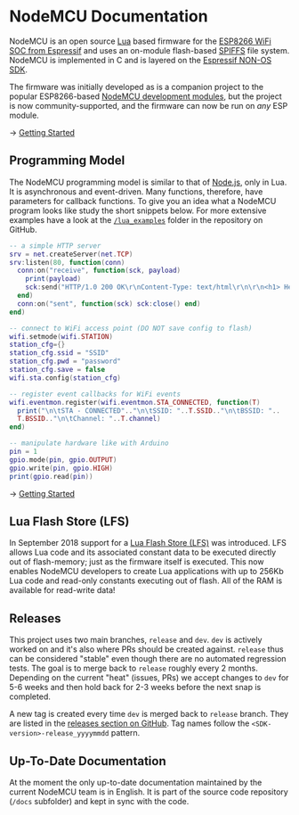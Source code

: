 # NodeMCU Documentation

NodeMCU is an open source [Lua](https://www.lua.org/) based firmware for the [ESP8266 WiFi SOC from Espressif](http://espressif.com/products/esp8266/) and uses an on-module flash-based [SPIFFS](https://github.com/pellepl/spiffs) file system. NodeMCU is implemented in C and is layered on the [Espressif NON-OS SDK](https://github.com/espressif/ESP8266_NONOS_SDK).

The firmware was initially developed as is a companion project to the popular ESP8266-based [NodeMCU development modules](https://github.com/nodemcu/nodemcu-devkit-v1.0), but the project is now community-supported, and the firmware can now be run on _any_ ESP module.

→ [Getting Started](getting-started.md)

## Programming Model
The NodeMCU programming model is similar to that of [Node.js](https://en.wikipedia.org/wiki/Node.js), only in Lua. It is asynchronous and event-driven. Many functions, therefore, have parameters for callback functions. To give you an idea what a NodeMCU program looks like study the short snippets below. For more extensive examples have a look at the [`/lua_examples`](https://github.com/nodemcu/nodemcu-firmware/tree/release/lua_examples) folder in the repository on GitHub.

```lua
-- a simple HTTP server
srv = net.createServer(net.TCP)
srv:listen(80, function(conn)
  conn:on("receive", function(sck, payload)
    print(payload)
    sck:send("HTTP/1.0 200 OK\r\nContent-Type: text/html\r\n\r\n<h1> Hello, NodeMCU. </h1>")
  end)
  conn:on("sent", function(sck) sck:close() end)
end)
```

```lua
-- connect to WiFi access point (DO NOT save config to flash)
wifi.setmode(wifi.STATION)
station_cfg={}
station_cfg.ssid = "SSID"
station_cfg.pwd = "password"
station_cfg.save = false
wifi.sta.config(station_cfg)
```

```lua
-- register event callbacks for WiFi events
wifi.eventmon.register(wifi.eventmon.STA_CONNECTED, function(T)
  print("\n\tSTA - CONNECTED".."\n\tSSID: "..T.SSID.."\n\tBSSID: "..
  T.BSSID.."\n\tChannel: "..T.channel)
end)
```

```lua
-- manipulate hardware like with Arduino
pin = 1
gpio.mode(pin, gpio.OUTPUT)
gpio.write(pin, gpio.HIGH)
print(gpio.read(pin))
```

→ [Getting Started](getting-started.md)

## Lua Flash Store (LFS)
In September 2018 support for a [Lua Flash Store (LFS)](lfs.md) was introduced. LFS allows Lua code and its associated constant data to be executed directly out of flash-memory; just as the firmware itself is executed. This now enables NodeMCU developers to create Lua applications with up to 256Kb Lua code and read-only constants executing out of flash. All of the RAM is available for read-write data!

## Releases

This project uses two main branches, `release` and `dev`. `dev` is actively worked on and it's also where PRs should be created against. `release` thus can be considered "stable" even though there are no automated regression tests. The goal is to merge back to `release` roughly every 2 months. Depending on the current "heat" (issues, PRs) we accept changes to `dev` for 5-6 weeks and then hold back for 2-3 weeks before the next snap is completed.

A new tag is created every time `dev` is merged back to `release` branch. They are listed in the [releases section on GitHub](https://github.com/nodemcu/nodemcu-firmware/releases). Tag names follow the `<SDK-version>-release_yyyymmdd` pattern.

## Up-To-Date Documentation
At the moment the only up-to-date documentation maintained by the current NodeMCU team is in English. It is part of the source code repository (`/docs` subfolder) and kept in sync with the code.
